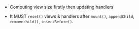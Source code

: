 * Computing view size firstly then updating handlers

* It MUST `reset()` views & handlers after `mount()`, `appendChild`,
  `removechild()`, `insertBefore()`.